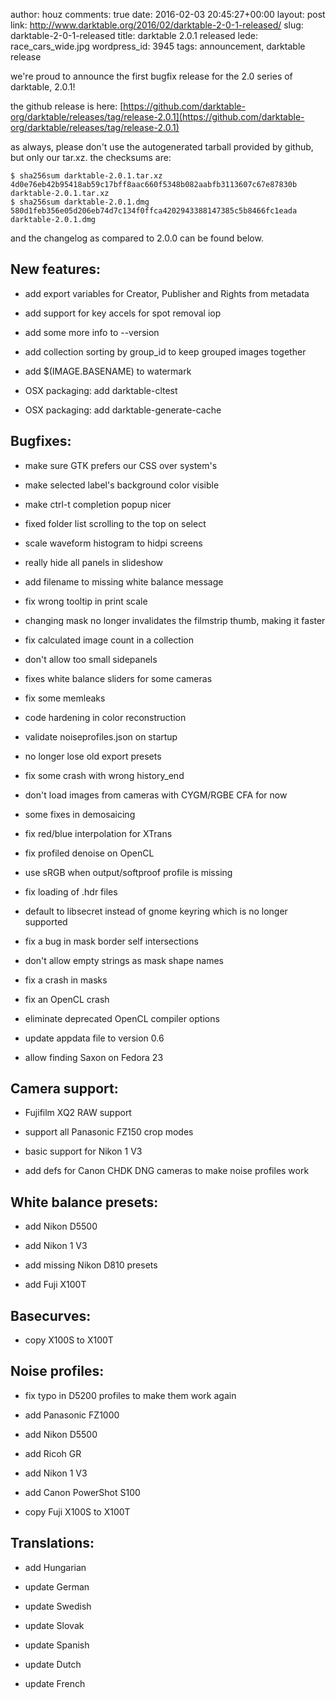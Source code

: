 author: houz
comments: true
date: 2016-02-03 20:45:27+00:00
layout: post
link: http://www.darktable.org/2016/02/darktable-2-0-1-released/
slug: darktable-2-0-1-released
title: darktable 2.0.1 released
lede: race_cars_wide.jpg
wordpress_id: 3945
tags: announcement, darktable release

we're proud to announce the first bugfix release for the 2.0 series of darktable, 2.0.1!

the github release is here: [https://github.com/darktable-org/darktable/releases/tag/release-2.0.1](https://github.com/darktable-org/darktable/releases/tag/release-2.0.1)

as always, please don't use the autogenerated tarball provided by github, but only our tar.xz. the checksums are:


    $ sha256sum darktable-2.0.1.tar.xz
    4d0e76eb42b95418ab59c17bff8aac660f5348b082aabfb3113607c67e87830b  darktable-2.0.1.tar.xz
    $ sha256sum darktable-2.0.1.dmg
    580d1feb356e05d206eb74d7c134f0ffca4202943388147385c5b8466fc1eada  darktable-2.0.1.dmg



and the changelog as compared to 2.0.0 can be found below.


## New features:






  * add export variables for Creator, Publisher and Rights from metadata


  * add support for key accels for spot removal iop


  * add some more info to --version


  * add collection sorting by group_id to keep grouped images together


  * add $(IMAGE.BASENAME) to watermark


  * OSX packaging: add darktable-cltest


  * OSX packaging: add darktable-generate-cache




## Bugfixes:






  * make sure GTK prefers our CSS over system's


  * make selected label's background color visible


  * make ctrl-t completion popup nicer


  * fixed folder list scrolling to the top on select


  * scale waveform histogram to hidpi screens


  * really hide all panels in slideshow


  * add filename to missing white balance message


  * fix wrong tooltip in print scale


  * changing mask no longer invalidates the filmstrip thumb, making it faster


  * fix calculated image count in a collection


  * don't allow too small sidepanels


  * fixes white balance sliders for some cameras


  * fix some memleaks


  * code hardening in color reconstruction


  * validate noiseprofiles.json on startup


  * no longer lose old export presets


  * fix some crash with wrong history_end


  * don't load images from cameras with CYGM/RGBE CFA for now


  * some fixes in demosaicing


  * fix red/blue interpolation for XTrans


  * fix profiled denoise on OpenCL


  * use sRGB when output/softproof profile is missing


  * fix loading of .hdr files


  * default to libsecret instead of gnome keyring which is no longer supported


  * fix a bug in mask border self intersections


  * don't allow empty strings as mask shape names


  * fix a crash in masks


  * fix an OpenCL crash


  * eliminate deprecated OpenCL compiler options


  * update appdata file to version 0.6


  * allow finding Saxon on Fedora 23




## Camera support:






  * Fujifilm XQ2 RAW support


  * support all Panasonic FZ150 crop modes


  * basic support for Nikon 1 V3


  * add defs for Canon CHDK DNG cameras to make noise profiles work




## White balance presets:






  * add Nikon D5500


  * add Nikon 1 V3


  * add missing Nikon D810 presets


  * add Fuji X100T




## Basecurves:






  * copy X100S to X100T




## Noise profiles:






  * fix typo in D5200 profiles to make them work again


  * add Panasonic FZ1000


  * add Nikon D5500


  * add Ricoh GR


  * add Nikon 1 V3


  * add Canon PowerShot S100


  * copy Fuji X100S to X100T




## Translations:






  * add Hungarian


  * update German


  * update Swedish


  * update Slovak


  * update Spanish


  * update Dutch


  * update French


